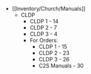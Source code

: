 - [[Inventory/Church/Manuals]]
	- CLDP
		- CLDP 1 - 14
		- CLDP 2 - 7
		- CLDP 3 - 4
		- For Orders:
			- CLDP 1 - 15
			- CLDP 2 - 23
			- CLDP 3 - 26
			- C2S Manuals - 30
